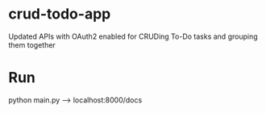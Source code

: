 # crud-todo-app
Updated APIs with OAuth2 enabled for CRUDing To-Do tasks and grouping them together

# Run
python main.py --> localhost:8000/docs
